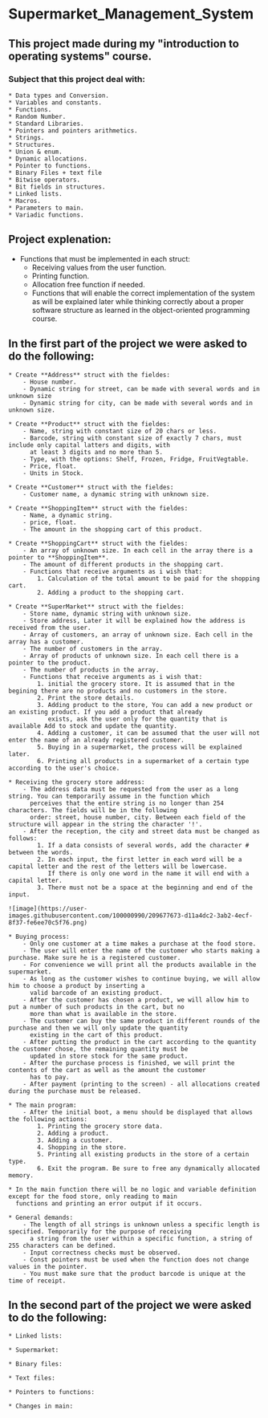 # Supermarket_Management_System

## This project made during my "introduction to operating systems" course.

### Subject that this project deal with:
    * Data types and Conversion.
    * Variables and constants.
    * Functions. 
    * Random Number.
    * Standard Libraries.
    * Pointers and pointers arithmetics.
    * Strings.
    * Structures.
    * Union & enum.
    * Dynamic allocations.
    * Pointer to functions.
    * Binary Files + text file
    * Bitwise operators.
    * Bit fields in structures.
    * Linked lists.
    * Macros.
    * Parameters to main.
    * Variadic functions.
    
## Project explenation:

* Functions that must be implemented in each struct:
    * Receiving values from the user function.
    * Printing function.
    * Allocation free function if needed.
    * Functions that will enable the correct implementation of the system as 
      will be explained later while thinking correctly about a proper software 
      structure as learned in the object-oriented programming course.
      
## In the first part of the project we were asked to do the following:
    * Create **Address** struct with the fieldes:
    	- House number.
    	- Dynamic string for street, can be made with several words and in unknown size
    	- Dynamic string for city, can be made with several words and in unknown size.
      
    * Create **Product** struct with the fieldes:
    	- Name, string with constant size of 20 chars or less.
    	- Barcode, string with constant size of exactly 7 chars, must include only capital latters and digits, with
		  at least 3 digits and no more than 5.
    	- Type, with the options: Shelf, Frozen, Fridge, FruitVegtable.
    	- Price, float.
    	- Units in Stock. 
    
    * Create **Customer** struct with the fieldes:
    	- Customer name, a dynamic string with unknown size.
    
    * Create **ShoppingItem** struct with the fieldes:
    	- Name, a dynamic string.
    	- price, float.
    	- The amount in the shopping cart of this product.
    
    * Create **ShoppingCart** struct with the fieldes:
    	- An array of unknown size. In each cell in the array there is a pointer to **ShoppingItem**.
    	- The amount of different products in the shopping cart.
    	- Functions that receive arguments as i wish that:
    		1. Calculation of the total amount to be paid for the shopping cart.
    		2. Adding a product to the shopping cart.  
    
    * Create **SuperMarket** struct with the fieldes:
    	- Store name, dynamic string with unknown size.
    	- Store address, Later it will be explained how the address is received from the user.
    	- Array of customers, an array of unknown size. Each cell in the array has a customer.
    	- The number of customers in the array.
    	- Array of products of unknown size. In each cell there is a pointer to the product.
    	- The number of products in the array.
    	- Functions that receive arguments as i wish that:
    		1. initial the grocery store. It is assumed that in the begining there are no products and no customers in the store.
    		2. Print the store details.
    		3. Adding product to the store, You can add a new product or an existing product. If you add a product that already
			   exists, ask the user only for the quantity that is available Add to stock and update the quantity.
    		4. Adding a customer, it can be assumed that the user will not enter the name of an already registered customer.
    		5. Buying in a supermarket, the process will be explained later.
    		6. Printing all products in a supermarket of a certain type according to the user's choice.
    		
    * Receiving the grocery store address:
    	- The address data must be requested from the user as a long string. You can temporarily assume in the function which 
		  perceives that the entire string is no longer than 254 characters. The fields will be in the following 
		  order: street, house number, city. Between each field of the structure will appear in the string the character '!'.
    	- After the reception, the city and street data must be changed as follows:
    		1. If a data consists of several words, add the character # between the words.
    		2. In each input, the first letter in each word will be a capital letter and the rest of the letters will be lowercase.
			   If there is only one word in the name it will end with a capital letter.
    		3. There must not be a space at the beginning and end of the input.
    	
	![image](https://user-images.githubusercontent.com/100000990/209677673-d11a4dc2-3ab2-4ecf-8f37-fe6ee70c5f76.png)

    * Buying process:
    	- Only one customer at a time makes a purchase at the food store.
    	- The user will enter the name of the customer who starts making a purchase. Make sure he is a registered customer.
    	- For convenience we will print all the products available in the supermarket.
    	- As long as the customer wishes to continue buying, we will allow him to choose a product by inserting a 
		  valid barcode of an existing product.
    	- After the customer has chosen a product, we will allow him to put a number of such products in the cart, but no
		  more than what is available in the store.
    	- The customer can buy the same product in different rounds of the purchase and then we will only update the quantity
		  existing in the cart of this product.
    	- After putting the product in the cart according to the quantity the customer chose, the remaining quantity must be 
		  updated in store stock for the same product.
    	- After the purchase process is finished, we will print the contents of the cart as well as the amount the customer
		  has to pay.
    	- After payment (printing to the screen) - all allocations created during the purchase must be released.
    
    * The main program:
    	- After the initial boot, a menu should be displayed that allows the following actions:
    		1. Printing the grocery store data.
    		2. Adding a product.
    		3. Adding a customer.
    		4. Shopping in the store.
    		5. Printing all existing products in the store of a certain type.
    		6. Exit the program. Be sure to free any dynamically allocated memory.

    * In the main function there will be no logic and variable definition except for the food store, only reading to main
	  functions and printing an error output if it occurs.
    
    * General demands:
    	- The length of all strings is unknown unless a specific length is specified. Temporarily for the purpose of receiving
		  a string from the user within a specific function, a string of 255 characters can be defined.
    	- Input correctness checks must be observed.
    	- Const pointers must be used when the function does not change values in the pointer.
    	- You must make sure that the product barcode is unique at the time of receipt.

## In the second part of the project we were asked to do the following:
    * Linked lists:
    
    * Supermarket:
    
    * Binary files:
    
    * Text files:
    
    * Pointers to functions:
    
    * Changes in main:
    













  
